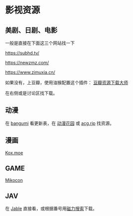 # 影视资源

## 美剧、日剧、电影

一般是直接在下面这三个网站找一下

https://subhd.tv/

https://newzmz.com/

https://www.zimuxia.cn/

如果没有，上豆瓣，使用油猴配置这个插件： [豆瓣资源下载大师](https://greasyfork.org/zh-CN/scripts/329484-%E8%B1%86%E7%93%A3%E8%B5%84%E6%BA%90%E4%B8%8B%E8%BD%BD%E5%A4%A7%E5%B8%88-1%E7%A7%92%E6%90%9E%E5%AE%9A%E8%B1%86%E7%93%A3%E7%94%B5%E5%BD%B1-%E9%9F%B3%E4%B9%90-%E5%9B%BE%E4%B9%A6%E4%B8%8B%E8%BD%BD)

在右侧或是讨论区找下载。

## 动漫

在 [bangumi](https://bgm.tv/calendar) 看更新表，在 [动漫花园](https://dmhy.anoneko.com/) 或 [acg.rip](https://acg.rip/) 找资源。

## 漫画

[Kox.moe](https://kox.moe/)

## GAME

[Mikocon](https://www.mikocon.com/)

## JAV

在 [Jable](https://jable.tv/models/momonogi-kana/) 直接看，或根据番号用[磁力搜索](https://xn--bt-yq5cy8rerbq21h.com/)下载。




